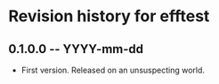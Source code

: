 # Revision history for efftest

## 0.1.0.0 -- YYYY-mm-dd

* First version. Released on an unsuspecting world.
